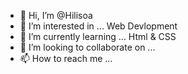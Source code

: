 - 👋 Hi, I’m @Hilisoa
- 👀 I’m interested in ... Web Devlopment
- 🌱 I’m currently learning ... Html & CSS
- 💞️ I’m looking to collaborate on ...
- 📫 How to reach me ...

<!---
Hilisoa/Hilisoa is a ✨ special ✨ repository because its `README.md` (this file) appears on your GitHub profile.
You can click the Preview link to take a look at your changes.
--->

